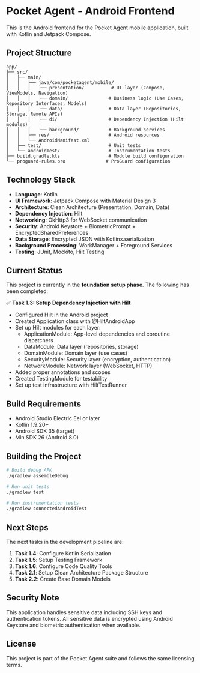 # Pocket Agent - Android Frontend

This is the Android frontend for the Pocket Agent mobile application, built with Kotlin and Jetpack Compose.

## Project Structure

```
app/
├── src/
│   ├── main/
│   │   ├── java/com/pocketagent/mobile/
│   │   │   ├── presentation/          # UI layer (Compose, ViewModels, Navigation)
│   │   │   ├── domain/               # Business logic (Use Cases, Repository Interfaces, Models)
│   │   │   ├── data/                 # Data layer (Repositories, Storage, Remote APIs)
│   │   │   ├── di/                   # Dependency Injection (Hilt modules)
│   │   │   └── background/           # Background services
│   │   ├── res/                      # Android resources
│   │   └── AndroidManifest.xml
│   ├── test/                         # Unit tests
│   └── androidTest/                  # Instrumentation tests
├── build.gradle.kts                  # Module build configuration
└── proguard-rules.pro               # ProGuard configuration
```

## Technology Stack

- **Language**: Kotlin
- **UI Framework**: Jetpack Compose with Material Design 3
- **Architecture**: Clean Architecture (Presentation, Domain, Data)
- **Dependency Injection**: Hilt
- **Networking**: OkHttp3 for WebSocket communication
- **Security**: Android Keystore + BiometricPrompt + EncryptedSharedPreferences
- **Data Storage**: Encrypted JSON with Kotlinx.serialization
- **Background Processing**: WorkManager + Foreground Services
- **Testing**: JUnit, Mockito, Hilt Testing

## Current Status

This project is currently in the **foundation setup phase**. The following has been completed:

✅ **Task 1.3: Setup Dependency Injection with Hilt**
- Configured Hilt in the Android project
- Created Application class with @HiltAndroidApp
- Set up Hilt modules for each layer:
  - ApplicationModule: App-level dependencies and coroutine dispatchers
  - DataModule: Data layer (repositories, storage)
  - DomainModule: Domain layer (use cases)
  - SecurityModule: Security layer (encryption, authentication)
  - NetworkModule: Network layer (WebSocket, HTTP)
- Added proper annotations and scopes
- Created TestingModule for testability
- Set up test infrastructure with HiltTestRunner

## Build Requirements

- Android Studio Electric Eel or later
- Kotlin 1.9.20+
- Android SDK 35 (target)
- Min SDK 26 (Android 8.0)

## Building the Project

```bash
# Build debug APK
./gradlew assembleDebug

# Run unit tests
./gradlew test

# Run instrumentation tests
./gradlew connectedAndroidTest
```

## Next Steps

The next tasks in the development pipeline are:

1. **Task 1.4**: Configure Kotlin Serialization
2. **Task 1.5**: Setup Testing Framework
3. **Task 1.6**: Configure Code Quality Tools
4. **Task 2.1**: Setup Clean Architecture Package Structure
5. **Task 2.2**: Create Base Domain Models

## Security Note

This application handles sensitive data including SSH keys and authentication tokens. All sensitive data is encrypted using Android Keystore and biometric authentication when available.

## License

This project is part of the Pocket Agent suite and follows the same licensing terms.